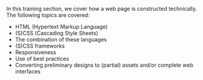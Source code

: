 In this training section, we cover how a web page is constructed technically.
The following topics are covered:

- HTML (Hypertext Markup Language)
- (S)CSS (Cascading Style Sheets)
- The combination of these languages
- (S)CSS frameworks
- Responsiveness
- Use of best practices
- Converting preliminary designs to (partial) assets and/or complete web interfaces
